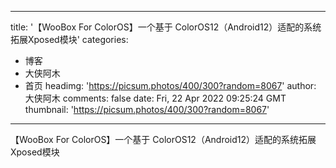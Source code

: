 
---
title: '【WooBox For ColorOS】一个基于 ColorOS12（Android12）适配的系统拓展Xposed模块'
categories: 
 - 博客
 - 大侠阿木
 - 首页
headimg: 'https://picsum.photos/400/300?random=8067'
author: 大侠阿木
comments: false
date: Fri, 22 Apr 2022 09:25:24 GMT
thumbnail: 'https://picsum.photos/400/300?random=8067'
---

<div>   
【WooBox For ColorOS】一个基于 ColorOS12（Android12）适配的系统拓展Xposed模块  
</div>
            
